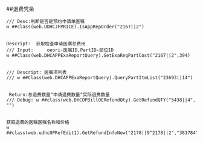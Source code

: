 ##退费凭条

	/// Desc:判断是否是预约申请单医嘱
	w ##class(web.UDHCJFPRICE).IsAppRepOrder("2167||2")


	Descript:  获取检查申请医嘱总费用
	/// Input:     oeori-医嘱ID,PartID-部位ID
	w ##Class(web.DHCAPPExaReportQuery).GetExaReqPartCost("2167||2",394)


	/// Descript: 医嘱项列表
	/// w ##Class(web.DHCAPPExaReportQuery).QueryPartItmList("23693||14")


	 Return:总退费数量^申请退费数量^实际退费数量
	/// Debug: w ##class(web.DHCOPBillOERefundQty).GetRefundQTY("5438||4", "")


	获取退费的医嘱医嘱名称和价格
	w ##class(web.udhcOPRefEdit1).GetRefundInfoNew("2178||9^2178||2","381784")